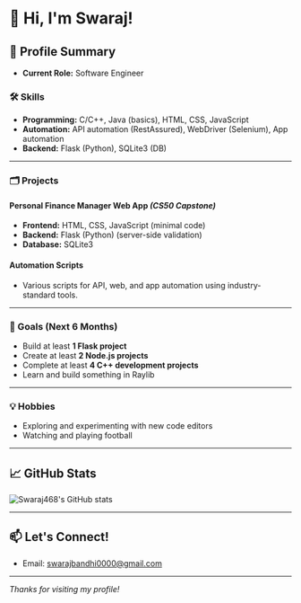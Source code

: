 # 👋 Hi, I'm Swaraj!

## 🚀 Profile Summary

- **Current Role:** Software Engineer

### 🛠️ Skills
- **Programming:** C/C++, Java (basics), HTML, CSS, JavaScript
- **Automation:** API automation (RestAssured), WebDriver (Selenium), App automation
- **Backend:** Flask (Python), SQLite3 (DB)

---

### 🗂️ Projects

#### Personal Finance Manager Web App _(CS50 Capstone)_
- **Frontend:** HTML, CSS, JavaScript (minimal code)
- **Backend:** Flask (Python) (server-side validation)
- **Database:** SQLite3

#### Automation Scripts
- Various scripts for API, web, and app automation using industry-standard tools.

---

### 🎯 Goals (Next 6 Months)
-  Build at least **1 Flask project**
-  Create at least **2 Node.js projects**
-  Complete at least **4 C++ development projects**
-  Learn and build something in Raylib

---

### 💡 Hobbies
- Exploring and experimenting with new code editors
- Watching and playing football

---

## 📈 GitHub Stats

![Swaraj468's GitHub stats](https://github-readme-stats.vercel.app/api?username=Swaraj468&show_icons=true)

---

## 📫 Let's Connect!

- Email: swarajbandhi0000@gmail.com

---

_Thanks for visiting my profile!_
